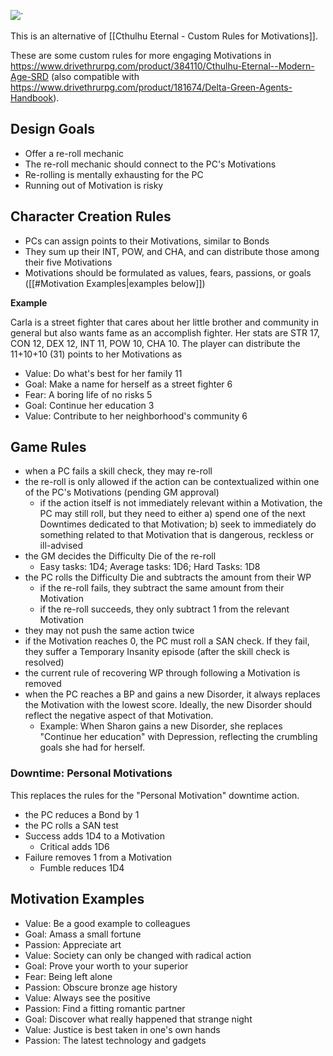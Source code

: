 ![](https://i.imgur.com/M11uNmt.jpg)`


This is an alternative of [[Cthulhu Eternal - Custom Rules for Motivations]].

These are some custom rules for more engaging Motivations in https://www.drivethrurpg.com/product/384110/Cthulhu-Eternal--Modern-Age-SRD (also compatible with https://www.drivethrurpg.com/product/181674/Delta-Green-Agents-Handbook).
## Design Goals

- Offer a re-roll mechanic
- The re-roll mechanic should connect to the PC's Motivations
- Re-rolling is mentally exhausting for the PC
- Running out of Motivation is risky
## Character Creation Rules
- PCs can assign points to their Motivations, similar to Bonds
- They sum up their INT, POW, and CHA, and can distribute those among their five Motivations
- Motivations should be formulated as values, fears, passions, or goals ([[#Motivation Examples|examples below]])

**Example**

Carla is a street fighter that cares about her little brother and community in general but also wants fame as an accomplish fighter. Her stats are STR 17, CON 12, DEX 12, INT 11, POW 10, CHA 10. The player can distribute the 11+10+10 (31) points to her Motivations as

- Value: Do what's best for her family 11
- Goal: Make a name for herself as a street fighter 6
- Fear: A boring life of no risks 5
- Goal: Continue her education 3
- Value: Contribute to her neighborhood's community 6

## Game Rules

- when a PC fails a skill check, they may re-roll
- the re-roll is only allowed if the action can be contextualized within one of the PC's Motivations (pending GM approval)
	- if the action itself is not immediately relevant within a Motivation, the PC may still roll, but they need to either a) spend one of the next Downtimes dedicated to that Motivation; b) seek to immediately do something related to that Motivation that is dangerous, reckless or ill-advised
- the GM decides the Difficulty Die of the re-roll
	- Easy tasks: 1D4; Average tasks: 1D6; Hard Tasks: 1D8
- the PC rolls the Difficulty Die and subtracts the amount from their WP
	- if the re-roll fails, they subtract the same amount from their Motivation
	- if the re-roll succeeds, they only subtract 1 from the relevant Motivation
- they may not push the same action twice
- if the Motivation reaches 0, the PC must roll a SAN check. If they fail, they suffer a Temporary Insanity episode (after the skill check is resolved)
- the current rule of recovering WP through following a Motivation is removed
- when the PC reaches a BP and gains a new Disorder, it always replaces the Motivation with the lowest score. Ideally, the new Disorder should reflect the negative aspect of that Motivation.
	- Example: When Sharon gains a new Disorder, she replaces "Continue her education" with Depression, reflecting the crumbling goals she had for herself.

### Downtime: Personal Motivations

This replaces the rules for the "Personal Motivation" downtime action.

- the PC reduces a Bond by 1
- the PC rolls a SAN test
- Success adds 1D4 to a Motivation
	- Critical adds 1D6
- Failure removes 1 from a Motivation
	- Fumble reduces 1D4

## Motivation Examples

- Value: Be a good example to colleagues
- Goal: Amass a small fortune
- Passion: Appreciate art 
- Value: Society can only be changed with radical action
- Goal: Prove your worth to your superior
- Fear: Being left alone
- Passion: Obscure bronze age history
- Value: Always see the positive
- Passion: Find a fitting romantic partner
- Goal: Discover what really happened that strange night
- Value: Justice is best taken in one's own hands
- Passion: The latest technology and gadgets


